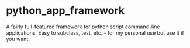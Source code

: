 # python_app_framework
A fairly full-featured framework for python script command-line applications. Easy to subclass, test, etc. - for my personal use but use it if you want.
